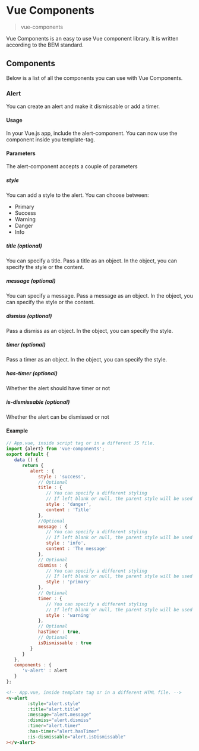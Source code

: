 # Vue Components #
>vue-components

Vue Components is an easy to use Vue component library.
It is written according to the BEM standard.

## Components ##
Below is a list of all the components you can use with Vue Components.
### Alert ###
You can create an alert and make it dismissable or add a timer.
#### Usage ####
In your Vue.js app, include the alert-component.
You can now use the component inside you template-tag.
#### Parameters ####
The alert-component accepts a couple of parameters
##### style #####
You can add a style to the alert.
You can choose between:
 - Primary
 - Success
 - Warning
 - Danger
 - Info
##### title (optional) #####
You can specify a title.
Pass a title as an object.
In the object, you can specify the style or the content.
##### message (optional) #####
You can specify a message.
Pass a message as an object.
In the object, you can specify the style or the content.
##### dismiss (optional) #####
Pass a dismiss as an object.
In the object, you can specify the style.
##### timer (optional) #####
Pass a timer as an object.
In the object, you can specify the style.
##### has-timer (optional) #####
Whether the alert should have timer or not
##### is-dismissable (optional) #####
Whether the alert can be dismissed or not

#### Example ####
```javascript
// App.vue, inside script tag or in a different JS file.
import {alert} from 'vue-components';
export default {
   data () {
      return {
         alert : {
            style : 'success',
            // Optional
            title : {
               // You can specify a different styling
               // If left blank or null, the parent style will be used
               style : 'danger',
               content : 'Title'
            },
            //Optional
            message : {
               // You can specify a different styling
               // If left blank or null, the parent style will be used
               style : 'info',
               content : 'The message'
            },
            // Optional
            dismiss : {
               // You can specify a different styling
               // If left blank or null, the parent style will be used
               style : 'primary'
            },
            // Optional
            timer : {
               // You can specify a different styling
               // If left blank or null, the parent style will be used
               style : 'warning'
            },
            // Optional
            hasTimer : true,
            // Optional
            isDismissable : true
         }
      }
   },
   components : {
      'v-alert' : alert
   }
};
```

```html
<!-- App.vue, inside template tag or in a different HTML file. -->
<v-alert
        :style="alert.style"
        :title="alert.title"
        :message="alert.message"
        :dismiss="alert.dismiss"
        :timer="alert.timer"
        :has-timer="alert.hasTimer"
        :is-dismissable="alert.isDismissable"
></v-alert>
```